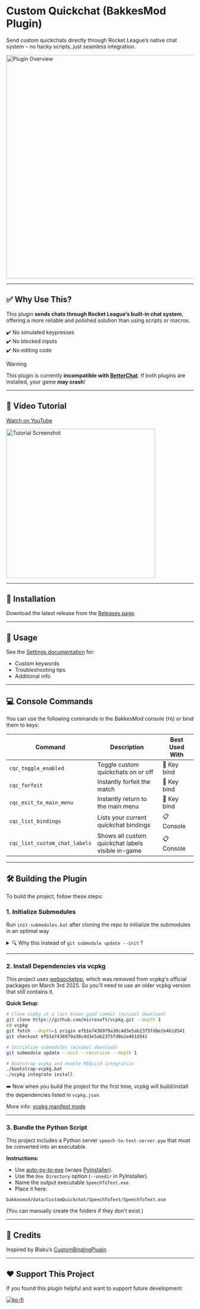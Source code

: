 # Custom Quickchat (BakkesMod Plugin)

Send custom quickchats directly through Rocket League’s native chat system – no hacky scripts, just seamless integration.

<img src="./docs/images/cover_pic.png" alt="Plugin Overview" width="600"/>

---

## ✅ Why Use This?

This plugin **sends chats through Rocket League’s built-in chat system**, offering a more reliable and polished solution than using scripts or macros.

✔️ No simulated keypresses  
✔️ No blocked inputs  
✔️ No editing code

>[!WARNING]
> This plugin is currently **incompatible with [BetterChat](https://bakkesplugins.com/plugins/view/416)**. If both plugins are installed, your game **may crash**!

---

## 🎥 Video Tutorial

[Watch on YouTube](https://youtu.be/P4UZTl09oYo)

<a href="https://youtu.be/P4UZTl09oYo">
  <img src="./docs/images/YT_screenshot.png" alt="Tutorial Screenshot" width="400"/>
</a>

---

## 🔧 Installation

Download the latest release from the [Releases page](https://github.com/smallest-cock/CustomQuickchat/releases).

---

## 📖 Usage

See the [Settings documentation](./docs/Settings.md) for:
- Custom keywords
- Troubleshooting tips
- Additional info

---

## 💻 Console Commands

You can use the following commands in the BakkesMod console (`F6`) or bind them to keys:

| Command | Description | Best Used With |
|--------|-------------|----------------|
| `cqc_toggle_enabled` | Toggle custom quickchats on or off | 🔑 Key bind |
| `cqc_forfeit` | Instantly forfeit the match | 🔑 Key bind |
| `cqc_exit_to_main_menu` | Instantly return to the main menu | 🔑 Key bind |
| `cqc_list_bindings` | Lists your current quickchat bindings | 📋 Console |
| `cqc_list_custom_chat_labels` | Shows all custom quickchat labels visible in-game | 📋 Console |

---

## 🛠️ Building the Plugin

To build the project, follow these steps:

### 1. Initialize Submodules

Run `init-submodules.bat` after cloning the repo to initialize the submodules in an optimal way

<details> <summary>🔍 Why this instead of <code>git submodule update --init</code> ?</summary>
<li>Avoids downloading 200MB of history for the <strong>nlohmann/json</strong> library</li>
<li>Allows Git to detect updates for the other SDKs/libraries</li>
</details>

---

### 2. Install Dependencies via vcpkg

This project uses [websocketpp](https://github.com/zaphoyd/websocketpp), which was removed from vcpkg's official packages on March 3rd 2025. So you'll need to use an older vcpkg version that still contains it.

**Quick Setup**:
```bash
# Clone vcpkg at a last known good commit (minimal download)
git clone https://github.com/microsoft/vcpkg.git --depth 1
cd vcpkg
git fetch --depth=1 origin efb1e7436979a30c4d3e5ab2375fd8e2e461d541
git checkout efb1e7436979a30c4d3e5ab2375fd8e2e461d541

# Initialize submodules (minimal download)
git submodule update --init --recursive --depth 1

# Bootstrap vcpkg and enable MSBuild integration
./bootstrap-vcpkg.bat
./vcpkg integrate install
```

➡️ Now when you build the project for the first time, vcpkg will build/install the dependencies listed in `vcpkg.json`.

More info: [vcpkg manifest mode](https://learn.microsoft.com/en-us/vcpkg/consume/manifest-mode?tabs=msbuild%2Cbuild-MSBuild#2---integrate-vcpkg-with-your-build-system)

---

### 3. Bundle the Python Script

This project includes a Python server `speech-to-text-server.pyw` that must be converted into an executable.

**Instructions:**

- Use [auto-py-to-exe](https://github.com/brentvollebregt/auto-py-to-exe) (wraps [PyInstaller](https://github.com/pyinstaller/pyinstaller)).
- Use the `One Directory` option (`--onedir` in PyInstaller).
- Name the output executable `SpeechToText.exe`.
- Place it here:

```
bakkesmod/data/CustomQuickchat/SpeechToText/SpeechToText.exe
```

(You can manually create the folders if they don’t exist.)

---

## 👀 Credits

Inspired by Blaku’s [CustomBindingPlugin](https://github.com/blaku-rl/CustomBindingPlugin)

---

## ❤️ Support This Project

If you found this plugin helpful and want to support future development:

[![ko-fi](https://ko-fi.com/img/githubbutton_sm.svg)](https://ko-fi.com/sslowdev)
